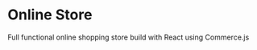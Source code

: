 # Online Store

Full functional online shopping store build with React using <a src="https://commercejs.com/">Commerce.js</a>
